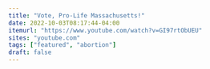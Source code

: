 ```yaml
---
title: "Vote, Pro-Life Massachusetts!"
date: 2022-10-03T08:17:44-04:00
itemurl: "https://www.youtube.com/watch?v=GI97rtObUEU"
sites: "youtube.com"
tags: ["featured", "abortion"]
draft: false
---
```


